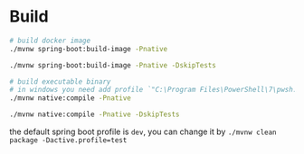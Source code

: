# Build

```bash
# build docker image
./mvnw spring-boot:build-image -Pnative

./mvnw spring-boot:build-image -Pnative -DskipTests

# build executable binary
# in windows you need add profile `"C:\Program Files\PowerShell\7\pwsh.exe" -NoExit -Command "&{Import-Module """C:\Program Files\Microsoft Visual Studio\2022\Community\Common7\Tools\Microsoft.VisualStudio.DevShell.dll"""; Enter-VsDevShell 078f62ad -SkipAutomaticLocation -DevCmdArguments """-arch=x64 -host_arch=x64"""}"` to windows terminal to build
./mvnw native:compile -Pnative

./mvnw native:compile -Pnative -DskipTests
```

the default spring boot profile is `dev`, you can change it by `./mvnw clean package -Dactive.profile=test`